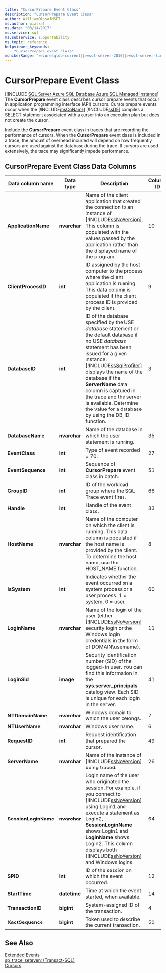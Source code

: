 ```yaml
---
title: "CursorPrepare Event Class"
description: "CursorPrepare Event Class"
author: WilliamDAssafMSFT
ms.author: wiassaf
ms.date: "03/14/2017"
ms.service: sql
ms.subservice: supportability
ms.topic: reference
helpviewer_keywords:
  - "CursorPrepare event class"
monikerRange: "=azuresqldb-current||>=sql-server-2016||>=sql-server-linux-2017||=azuresqldb-mi-current"
---
```

# CursorPrepare Event Class
[!INCLUDE [SQL Server Azure SQL Database Azure SQL Managed Instance](../../includes/applies-to-version/sql-asdb-asdbmi.md)]
  The **CursorPrepare** event class describes cursor prepare events that occur in application programming interface (API) cursors. Cursor prepare events occur when the [!INCLUDE[msCoName](../../includes/msconame-md.md)] [!INCLUDE[ssDE](../../includes/ssde-md.md)] compiles a SELECT statement associated with a cursor into an execution plan but does not create the cursor.  
  
 Include the **CursorPrepare** event class in traces that are recording the performance of cursors. When the **CursorPrepare** event class is included in a trace, the amount of overhead incurred will depend on how frequently cursors are used against the database during the trace. If cursors are used extensively, the trace may significantly impede performance.  
  
## CursorPrepare Event Class Data Columns  
  
|Data column name|Data type|Description|Column ID|Filterable|  
|----------------------|---------------|-----------------|---------------|----------------|  
|**ApplicationName**|**nvarchar**|Name of the client application that created the connection to an instance of [!INCLUDE[ssNoVersion](../../includes/ssnoversion-md.md)]. This column is populated with the values passed by the application rather than the displayed name of the program.|10|Yes|  
|**ClientProcessID**|**int**|ID assigned by the host computer to the process where the client application is running. This data column is populated if the client process ID is provided by the client.|9|Yes|  
|**DatabaseID**|**int**|ID of the database specified by the USE *database* statement or the default database if no USE *database* statement has been issued for a given instance. [!INCLUDE[ssSqlProfiler](../../includes/sssqlprofiler-md.md)] displays the name of the database if the **ServerName** data column is captured in the trace and the server is available. Determine the value for a database by using the DB_ID function.|3|Yes|  
|**DatabaseName**|**nvarchar**|Name of the database in which the user statement is running.|35|Yes|  
|**EventClass**|**int**|Type of event recorded = 70.|27|No|  
|**EventSequence**|**int**|Sequence of **CursorPrepare** event class in batch.|51|No|  
|**GroupID**|**int**|ID of the workload group where the SQL Trace event fires.|66|Yes|  
|**Handle**|**int**|Handle of the event class.|33|Yes|  
|**HostName**|**nvarchar**|Name of the computer on which the client is running. This data column is populated if the host name is provided by the client. To determine the host name, use the HOST_NAME function.|8|Yes|  
|**IsSystem**|**int**|Indicates whether the event occurred on a system process or a user process. 1 = system, 0 = user.|60|Yes|  
|**LoginName**|**nvarchar**|Name of the login of the user (either [!INCLUDE[ssNoVersion](../../includes/ssnoversion-md.md)] security login or the Windows login credentials in the form of DOMAIN\username).|11|Yes|  
|**LoginSid**|**image**|Security identification number (SID) of the logged-in user. You can find this information in the **sys.server_principals** catalog view. Each SID is unique for each login in the server.|41|Yes|  
|**NTDomainName**|**nvarchar**|Windows domain to which the user belongs.|7|No|  
|**NTUserName**|**nvarchar**|Windows user name.|6|Yes|  
|**RequestID**|**int**|Request identification that prepared the cursor.|49|Yes|  
|**ServerName**|**nvarchar**|Name of the instance of [!INCLUDE[ssNoVersion](../../includes/ssnoversion-md.md)] being traced.|26|No|  
|**SessionLoginName**|**nvarchar**|Login name of the user who originated the session. For example, if you connect to [!INCLUDE[ssNoVersion](../../includes/ssnoversion-md.md)] using Login1 and execute a statement as Login2, **SessionLoginName** shows Login1 and **LoginName** shows Login2. This column displays both [!INCLUDE[ssNoVersion](../../includes/ssnoversion-md.md)] and Windows logins.|64|Yes|  
|**SPID**|**int**|ID of the session on which the event occurred.|12|Yes|  
|**StartTime**|**datetime**|Time at which the event started, when available.|14|Yes|  
|**TransactionID**|**bigint**|System-assigned ID of the transaction.|4|Yes|  
|**XactSequence**|**bigint**|Token used to describe the current transaction.|50|Yes|  
  
## See Also  
 [Extended Events](../../relational-databases/extended-events/extended-events.md)   
 [sp_trace_setevent &#40;Transact-SQL&#41;](../../relational-databases/system-stored-procedures/sp-trace-setevent-transact-sql.md)   
 [Cursors](../../relational-databases/cursors.md)  
  
  
